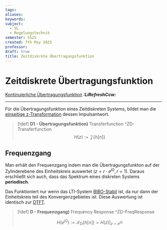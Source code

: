 ```yaml
---
tags: 
aliases: 
keywords: 
subject:
  - VL
  - Regelungstechnik
semester: SS25
created: 7th May 2025
professor:
draft: true
title: Zeitdiskrete Übertragungsfunktion
---
```


# Zeitdiskrete Übertragungsfunktion

[Kontinuierliche Übertragungsfunktion](Übertragungsfunktion.md) ***:LiRefreshCcw:***

---

 Für die Übertragungsfunktion eines Zeitdiskreten Systems, bildet man die [einseitige z-Transformation](z-Transformation.md) dessen Impulsantwort. 

> [!def] **D1 - Übertragungsfunktion)** Transferfunction ^ZD-Transferfunction
> $$H(z) := \mathcal{Z}\left\{ h[n] \right\} $$

## Frequenzgang

Man erhält den Frequenzgang indem man die Übertragungsfunkton auf der Zylinderebene des Einheitskreis auswertet ($z = r\cdot e^{ j\Omega }, r=1$). Daraus erschließt sich auch, dass das Spektrum eines diskreten Systems **periodisch**.

Das Funktioniert nur wenn das LTI-System [BIBO-Stabil](z-Transformation.md#^BIBO) ist, da nur dann der Einheitskreis teil des Konvergenzgebietes ist. Diese Auswertung ist identisch zur [DTFT](Zeitdiskrete%20Fourier-Transformation.md).


> [!def] **D - Frequenzgang)** Frequency Response ^ZD-FreqResponse
> 
> $$H\left( e^{ j\Omega } \right) := \mathcal{F}_{\mathrm{D}}\left\{ h[n] \right\} = H(z) \Bigg|_{z = e^{ j\Omega }} $$
